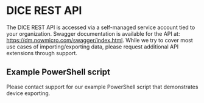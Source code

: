 # DICE REST API

The DICE REST API is accessed via a self-managed service account tied to your organization. Swagger documentation is available for the API at: https://dm.nowmicro.com/swagger/index.html.  While we try to cover most use cases of importing/exporting data, please request additional API extensions through support.

## Example PowerShell script

Please contact support for our example PowerShell script that demonstrates device exporting.
